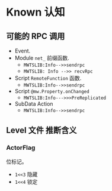 # Known 认知

## 可能的 RPC 调用

- Event.
- Module `net_` 前缀函数.
    - `MWTSLIB:Info-->>sendrpc`
    - `MWTSLIB: Info -->> recvRpc`
- Script `RemoteFunction` 函数.
    - `MWTSLIB:Info-->>sendrpc`
- Script `@mw.Property.onChanged`
    - `MWTSLIB:Info--->>>PreReplicated`
- SubData Action
    - `MWTSLIB:Info-->>sendrpc`

## Level 文件 推断含义

### ActorFlag

位标记。

- `1<<3` 隐藏
- `1<<4` 锁定